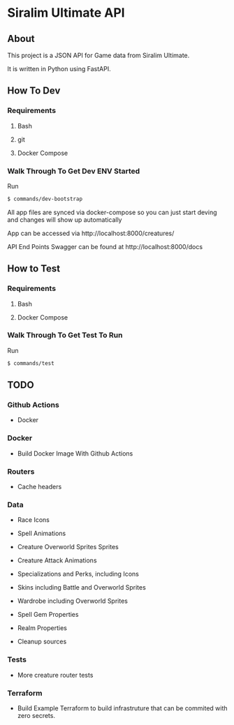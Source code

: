# Siralim Ultimate API

## About

This project is a JSON API for Game data from Siralim Ultimate.

It is written in Python using FastAPI.

## How To Dev

### Requirements

1. Bash

2. git

3. Docker Compose

### Walk Through To Get Dev ENV Started

Run

```bash
$ commands/dev-bootstrap
```

All app files are synced via docker-compose so you can just start deving and changes will show up automatically 

App can be accessed via http://localhost:8000/creatures/

API End Points Swagger can be found at http://localhost:8000/docs

## How to Test

### Requirements

1. Bash

2. Docker Compose

### Walk Through To Get Test To Run

Run

```bash
$ commands/test
```

## TODO

### Github Actions

* Docker

### Docker

* Build Docker Image With Github Actions

### Routers

* Cache headers

### Data

* Race Icons

* Spell Animations

* Creature Overworld Sprites Sprites

* Creature Attack Animations

* Specializations and Perks, including Icons

* Skins including Battle and Overworld Sprites

* Wardrobe including Overworld Sprites

* Spell Gem Properties

* Realm Properties

* Cleanup sources

### Tests

* More creature router tests

### Terraform

* Build Example Terraform to build infrastruture that can be commited with zero secrets.
